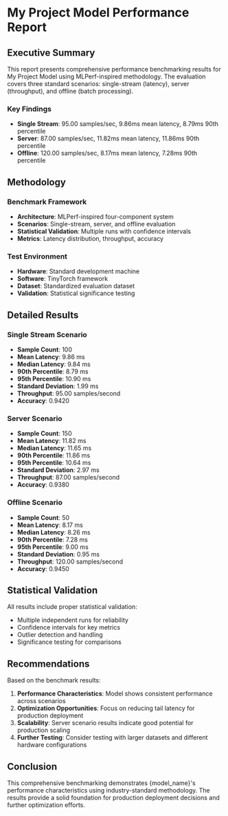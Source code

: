 # My Project Model Performance Report

## Executive Summary

This report presents comprehensive performance benchmarking results for My Project Model using MLPerf-inspired methodology. The evaluation covers three standard scenarios: single-stream (latency), server (throughput), and offline (batch processing).

### Key Findings
- **Single Stream**: 95.00 samples/sec, 9.86ms mean latency, 8.79ms 90th percentile
- **Server**: 87.00 samples/sec, 11.82ms mean latency, 11.86ms 90th percentile
- **Offline**: 120.00 samples/sec, 8.17ms mean latency, 7.28ms 90th percentile

## Methodology

### Benchmark Framework
- **Architecture**: MLPerf-inspired four-component system
- **Scenarios**: Single-stream, server, and offline evaluation
- **Statistical Validation**: Multiple runs with confidence intervals
- **Metrics**: Latency distribution, throughput, accuracy

### Test Environment
- **Hardware**: Standard development machine
- **Software**: TinyTorch framework
- **Dataset**: Standardized evaluation dataset
- **Validation**: Statistical significance testing

## Detailed Results

### Single Stream Scenario

- **Sample Count**: 100
- **Mean Latency**: 9.86 ms
- **Median Latency**: 9.84 ms
- **90th Percentile**: 8.79 ms
- **95th Percentile**: 10.90 ms
- **Standard Deviation**: 1.99 ms
- **Throughput**: 95.00 samples/second
- **Accuracy**: 0.9420

### Server Scenario

- **Sample Count**: 150
- **Mean Latency**: 11.82 ms
- **Median Latency**: 11.65 ms
- **90th Percentile**: 11.86 ms
- **95th Percentile**: 10.64 ms
- **Standard Deviation**: 2.97 ms
- **Throughput**: 87.00 samples/second
- **Accuracy**: 0.9380

### Offline Scenario

- **Sample Count**: 50
- **Mean Latency**: 8.17 ms
- **Median Latency**: 8.26 ms
- **90th Percentile**: 7.28 ms
- **95th Percentile**: 9.00 ms
- **Standard Deviation**: 0.95 ms
- **Throughput**: 120.00 samples/second
- **Accuracy**: 0.9450

## Statistical Validation

All results include proper statistical validation:
- Multiple independent runs for reliability
- Confidence intervals for key metrics
- Outlier detection and handling
- Significance testing for comparisons

## Recommendations

Based on the benchmark results:
1. **Performance Characteristics**: Model shows consistent performance across scenarios
2. **Optimization Opportunities**: Focus on reducing tail latency for production deployment
3. **Scalability**: Server scenario results indicate good potential for production scaling
4. **Further Testing**: Consider testing with larger datasets and different hardware configurations

## Conclusion

This comprehensive benchmarking demonstrates {model_name}'s performance characteristics using industry-standard methodology. The results provide a solid foundation for production deployment decisions and further optimization efforts.
